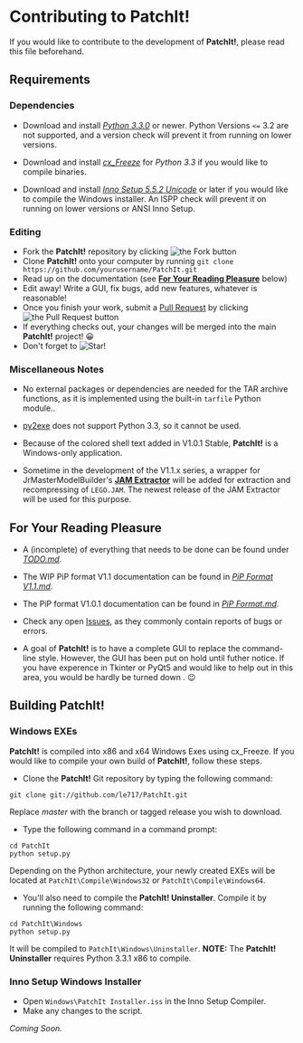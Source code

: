 Contributing to PatchIt!
========================

If you would like to contribute to the development of **PatchIt!**, please read this file beforehand.

Requirements
------------

### Dependencies

* Download and install [*Python 3.3.0*](http://python.org/download) or newer.
Python Versions `<=` 3.2 are not supported, and a version check will prevent it from running on lower versions.

* Download and install [*cx_Freeze*](http://cx-freeze.sourceforge.net/) for *Python 3.3* if you would like to compile binaries.

* Download and install [*Inno Setup 5.5.2 Unicode*](http://www.jrsoftware.org/isdl.php) or later if you would like to compile the Windows installer.
An ISPP check will prevent it on running on lower versions 
or ANSI Inno Setup.

### Editing

* Fork the **PatchIt!** repository by clicking ![the Fork button](http://i81.servimg.com/u/f81/16/33/06/11/forkme12.png)
* Clone **PatchIt!** onto your computer by running ```git clone https://github.com/yourusername/PatchIt.git```
* Read up on the documentation (see [**For Your Reading Pleasure**](#for-your-reading-pleasure) below)
* Edit away! Write a GUI, fix bugs, add new features, whatever is reasonable!
* Once you finish your work, submit a [Pull Request](https://github.com/le717/PatchIt/pulls) by clicking ![the Pull Request button](http://i81.servimg.com/u/f81/16/33/06/11/pullre10.png)
* If everything checks out, your changes will be merged into the main **PatchIt!** project! :grinning:
* Don't forget to ![Star!](http://i81.servimg.com/u/f81/16/33/06/11/star11.png)

### Miscellaneous Notes

* No external packages or dependencies are needed for the TAR archive functions, as it is implemented using the built-in `tarfile` Python module..

* [py2exe](http://www.py2exe.org) does not support Python 3.3, so it cannot be used.

* Because of the colored shell text added in V1.0.1 Stable, **PatchIt!** is a Windows-only application.
 
* Sometime in the development of the V1.1.x series, a wrapper for JrMasterModelBuilder's **[JAM Extractor](https://github.com/JrMasterModelBuilder/JAM-Extractor)** 
will be added for extraction and recompressing of `LEGO.JAM`. The newest release of the JAM Extractor will be used for this purpose.

For Your Reading Pleasure
-------------------------

* A (incomplete) of everything that needs to be done can be found under [*TODO.md*](https://github.com/le717/PatchIt/blob/rewrite/Documentation/TODO.md).
 
* The WIP PiP format V1.1 documentation can be found in [*PiP Format V1.1.md*](PiP%20Format%20V1.1.md).
 
* The PiP format V1.0.1 documentation can be found in [*PiP Format.md*](PiP%20Format.md).

* Check any open [Issues](https://github.com/le717/PatchIt/issues), as they commonly contain reports of bugs or errors.

* A goal of **PatchIt!** is to have a complete GUI to replace the command-line style. However, the GUI has been put on hold 
until futher notice. If you have experence in Tkinter or PyQt5 and would like to help out in this area, you would be hardly be turned down . :wink:

Building PatchIt!
-----------------

### Windows EXEs

**PatchIt!** is compiled into x86 and x64 Windows Exes using cx_Freeze. If you would like to compile your own build of **PatchIt!**, follow these steps.

* Clone the **PatchIt!** Git repository by typing the following command:

```
git clone git://github.com/le717/PatchIt.git
```
Replace *master* with the branch or tagged release you wish to download.

* Type the following command in a command prompt:

```
cd PatchIt
python setup.py
```
Depending on the Python architecture, your newly created EXEs will be located at `PatchIt\Compile\Windows32` or `PatchIt\Compile\Windows64`.

* You'll also need to compile the **PatchIt! Uninstaller**. Compile it by running the following command:

```
cd PatchIt\Windows
python setup.py
```

It will be compiled to `PatchIt\Windows\Uninstaller`. **NOTE:** The **PatchIt! Uninstaller** requires Python 3.3.1 x86 to compile.

### Inno Setup Windows Installer

* Open `Windows\PatchIt Installer.iss` in the Inno Setup Compiler.
* Make any changes to the script.

*Coming Soon.*
